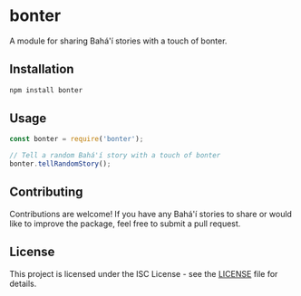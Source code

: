 # bonter

A module for sharing Bahá'í stories with a touch of bonter.

## Installation

```bash
npm install bonter
```

## Usage

```javascript
const bonter = require('bonter');

// Tell a random Bahá'í story with a touch of bonter
bonter.tellRandomStory();
```

## Contributing

Contributions are welcome! If you have any Bahá'í stories to share or would like to improve the package, feel free to submit a pull request.

## License

This project is licensed under the ISC License - see the [LICENSE](LICENSE) file for details.
